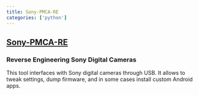 ```yaml
---
title: Sony-PMCA-RE
categories: ['python']
---
```

## [Sony-PMCA-RE](https://github.com/ma1co/Sony-PMCA-RE)

### Reverse Engineering Sony Digital Cameras

This tool interfaces with Sony digital cameras through USB. It allows to tweak settings, dump firmware, and in some cases install custom Android apps.
